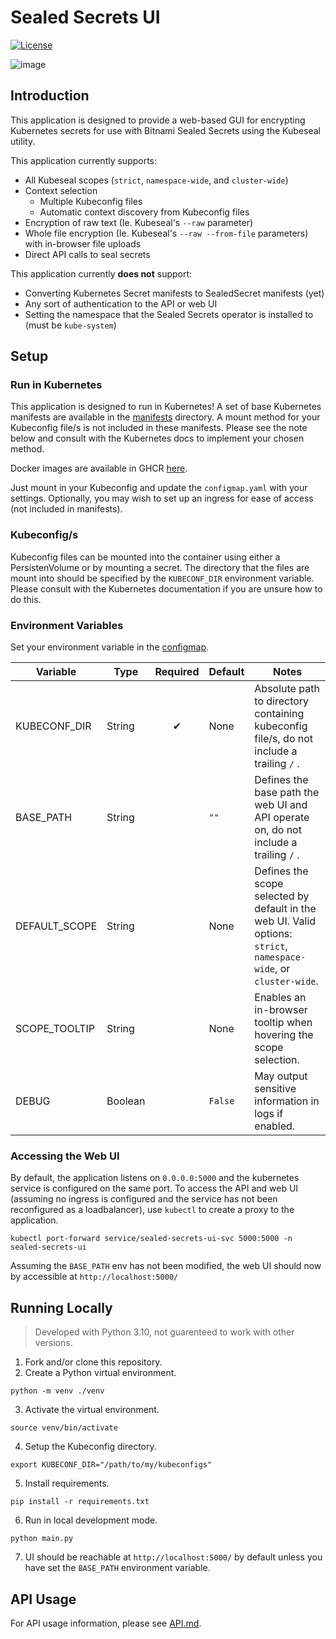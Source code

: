 # Sealed Secrets UI
[![License](https://img.shields.io/badge/License-Apache_2.0-green.svg)](https://opensource.org/licenses/Apache-2.0)

![image](https://i.imgur.com/0O9ebVu.png)

## Introduction

This application is designed to provide a web-based GUI for encrypting Kubernetes secrets for use with Bitnami Sealed Secrets using the Kubeseal utility.

This application currently supports:
- All Kubeseal scopes (`strict`, `namespace-wide`, and `cluster-wide`)
- Context selection
    - Multiple Kubeconfig files
    - Automatic context discovery from Kubeconfig files
- Encryption of raw text (Ie. Kubeseal's `--raw` parameter)
- Whole file encryption (Ie. Kubeseal's `--raw --from-file` parameters) with in-browser file uploads
- Direct API calls to seal secrets

This application currently **does not** support:
- Converting Kubernetes Secret manifests to SealedSecret manifests (yet)
- Any sort of authentication to the API or web UI
- Setting the namespace that the Sealed Secrets operator is installed to (must be `kube-system`)

## Setup

### Run in Kubernetes
This application is designed to run in Kubernetes! A set of base Kubernetes manifests are available in the [manifests](manifests/) directory. A mount method for your Kubeconfig file/s is not included in these manifests. Please see the note below and consult with the Kubernetes docs to implement your chosen method.

Docker images are available in GHCR [here](https://github.com/noahburrell0/sealed-secrets-ui/pkgs/container/sealed-secrets-ui).

Just mount in your Kubeconfig and update the `configmap.yaml` with your settings. Optionally, you may wish to set up an ingress for ease of access (not included in manifests).

### Kubeconfig/s
Kubeconfig files can be mounted into the container using either a PersistenVolume or by mounting a secret. The directory that the files are mount into should be specified by the `KUBECONF_DIR` environment variable. Please consult with the Kubernetes documentation if you are unsure how to do this.

### Environment Variables
Set your environment variable in the [configmap](manifests/configmap.yaml).

|Variable|Type|Required|Default|Notes|
|-|-|:-:|-|-|
|KUBECONF_DIR|String|✔|None|Absolute path to directory containing kubeconfig file/s, do not include a trailing `/` .
|BASE_PATH|String||`""`|Defines the base path the web UI and API operate on, do not include a trailing `/` .
|DEFAULT_SCOPE|String||None|Defines the scope selected by default in the web UI. Valid options: `strict`, `namespace-wide`, or `cluster-wide`.
|SCOPE_TOOLTIP|String||None|Enables an in-browser tooltip when hovering the scope selection.
|DEBUG|Boolean||`False`|May output sensitive information in logs if enabled.

### Accessing the Web UI
By default, the application listens on `0.0.0.0:5000` and the kubernetes service is configured on the same port. To access the API and web UI (assuming no ingress is configured and the service has not been reconfigured as a loadbalancer), use `kubectl` to create a proxy to the application.

```
kubectl port-forward service/sealed-secrets-ui-svc 5000:5000 -n sealed-secrets-ui
```

Assuming the `BASE_PATH` env has not been modified, the web UI should now by accessible at `http://localhost:5000/`

## Running Locally

> Developed with Python 3.10, not guarenteed to work with other versions.

1. Fork and/or clone this repository.
2. Create a Python virtual environment.
```
python -m venv ./venv
```
3. Activate the virtual environment.
```
source venv/bin/activate
```
4. Setup the Kubeconfig directory.
```
export KUBECONF_DIR="/path/to/my/kubeconfigs"
```
5. Install requirements.
```
pip install -r requirements.txt
```
6. Run in local development mode.
```
python main.py
```
7. UI should be reachable at `http://localhost:5000/` by default unless you have set the `BASE_PATH` environment variable.

## API Usage

For API usage information, please see [API.md](API.md).
